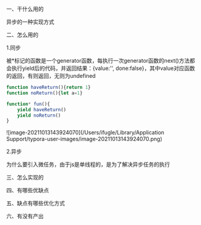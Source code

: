 一、干什么用的

异步的一种实现方式



二、怎么用的

1.同步

被*标记的函数是一个generator函数，每执行一次generator函数的next()方法都会执行yield后的代码，并返回结果：{value:'', done:false}，其中value对应函数的返回，有则返回，无则为undefined

```js
function haveReturn(){return 1}
function noReturn(){let a=1}

function* fun(){
    yield haveReturn()
    yield noReturn()
}

```

![image-20211013143924070](/Users/ifugle/Library/Application Support/typora-user-images/image-20211013143924070.png)

2.异步

为什么要引入微任务，由于js是单线程的，是为了解决异步任务的执行





三、怎么实现的





四、有哪些优缺点



五、缺点有哪些优化方式



六、有没有产出